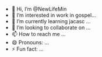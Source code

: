- 👋 Hi, I’m @NewLifeMin
- 👀 I’m interested in  work in gospel...
- 🌱 I’m currently learning jacasc ...
- 💞️ I’m looking to collaborate on ...
- 📫 How to reach me ...
- 😄 Pronouns: ...
- ⚡ Fun fact: ...

<!---
NewLifeMin/NewLifeMin is a ✨ special ✨ repository because its `README.md` (this file) appears on your GitHub profile.
You can click the Preview link to take a look at your changes.
--->
